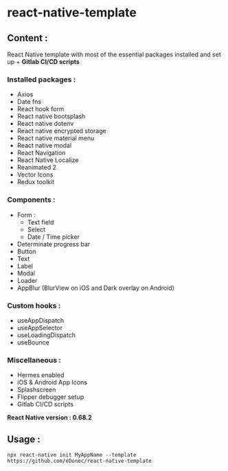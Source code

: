 # react-native-template

## Content :

React Native template with most of the essential packages installed and set up + **Gitlab CI/CD scripts**

### Installed packages :

- Axios
- Date fns
- React hook form
- React native bootsplash
- React native dotenv
- React native encrypted storage
- React native material menu
- React native modal
- React Navigation
- React Native Localize
- Reanimated 2
- Vector Icons
- Redux toolkit

### Components :

- Form :
  - Text field
  - Select
  - Date / Time picker
- Determinate progress bar
- Button
- Text
- Label
- Modal
- Loader
- AppBlur (BlurView on iOS and Dark overlay on Android)

### Custom hooks :

- useAppDispatch
- useAppSelector
- useLoadingDispatch
- useBounce

### Miscellaneous :

- Hermes enabled
- iOS & Android App Icons
- Splashscreen
- Flipper debugger setup
- Gitlab CI/CD scripts

**React Native version : 0.68.2**

## Usage :

`npx react-native init MyAppName --template https://github.com/eDonec/react-native-template`
